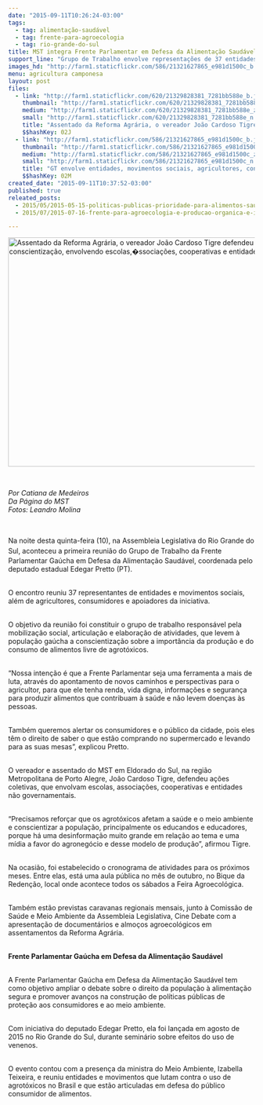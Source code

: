 ```yaml
---
date: "2015-09-11T10:26:24-03:00"
tags:
  - tag: alimentação-saudável
  - tag: frente-para-agroecologia
  - tag: rio-grande-do-sul
title: MST integra Frente Parlamentar em Defesa da Alimentação Saudável no RS
support_line: "Grupo de Trabalho envolve representações de 37 entidades e movimentos sociais, além de agricultores, consumidores e apoiadores da iniciativa."
images_hd: "http://farm1.staticflickr.com/586/21321627865_e981d1500c_b.jpg"
menu: agricultura camponesa
layout: post
files:
  - link: "http://farm1.staticflickr.com/620/21329828381_7281bb588e_b.jpg"
    thumbnail: "http://farm1.staticflickr.com/620/21329828381_7281bb588e_t.jpg"
    medium: "http://farm1.staticflickr.com/620/21329828381_7281bb588e_z.jpg"
    small: "http://farm1.staticflickr.com/620/21329828381_7281bb588e_n.jpg"
    title: "Assentado da Reforma Agrária, o vereador João Cardoso Tigre defendeu ações coletivas de conscientização, envolvendo escolas,�ssociações, cooperativas e entidades não governamentais..jpg"
    $$hashKey: 02J
  - link: "http://farm1.staticflickr.com/586/21321627865_e981d1500c_b.jpg"
    thumbnail: "http://farm1.staticflickr.com/586/21321627865_e981d1500c_t.jpg"
    medium: "http://farm1.staticflickr.com/586/21321627865_e981d1500c_z.jpg"
    small: "http://farm1.staticflickr.com/586/21321627865_e981d1500c_n.jpg"
    title: "GT envolve entidades, movimentos sociais, agricultores, consumidores e apoiadores daainiciativa.jpg"
    $$hashKey: 02M
created_date: "2015-09-11T10:37:52-03:00"
published: true
releated_posts:
  - 2015/05/2015-05-15-politicas-publicas-prioridade-para-alimentos-saudaveis.md
  - 2015/07/2015-07-16-frente-para-agroecologia-e-producao-organica-e-instalada-na-camara.md

---
```

<p><img alt="Assentado da Reforma Agrária, o vereador João Cardoso Tigre defendeu ações coletivas de conscientização, envolvendo escolas,�ssociações, cooperativas e entidades não governamentais..jpg" height="467" src="http://farm1.staticflickr.com/620/21329828381_7281bb588e_b.jpg" width="700" /></p>

<p>&nbsp;</p>

<p><em>Por Catiana de Medeiros<br />
Da P&aacute;gina do MST<br />
Fotos: Leandro Molina</em></p>

<p>&nbsp;</p>

<p>Na noite desta quinta-feira (10), <span style="line-height: 20.8px;">na Assembleia Legislativa do Rio Grande do Sul, aconteceu a&nbsp;</span>primeira reuni&atilde;o do Grupo de Trabalho da Frente Parlamentar Ga&uacute;cha em Defesa da Alimenta&ccedil;&atilde;o Saud&aacute;vel, coordenada pelo deputado estadual Edegar Pretto (PT).</p>

<p><br />
O encontro reuniu 37 representantes de&nbsp;entidades e movimentos sociais, al&eacute;m de agricultores, consumidores e apoiadores da iniciativa.</p>

<p><br />
O objetivo da reuni&atilde;o&nbsp;foi constituir o grupo de trabalho&nbsp;respons&aacute;vel pela mobiliza&ccedil;&atilde;o social, articula&ccedil;&atilde;o e elabora&ccedil;&atilde;o de atividades, que levem&nbsp;&agrave; popula&ccedil;&atilde;o ga&uacute;cha a conscientiza&ccedil;&atilde;o sobre a import&acirc;ncia da produ&ccedil;&atilde;o e do consumo de alimentos livre de agrot&oacute;xicos.</p>

<p><br />
&ldquo;Nossa inten&ccedil;&atilde;o &eacute; que a Frente Parlamentar seja uma ferramenta a mais de luta, atrav&eacute;s do apontamento de novos caminhos e perspectivas para o agricultor, para que ele tenha renda, vida digna, informa&ccedil;&otilde;es e seguran&ccedil;a para produzir alimentos que contribuam &agrave; sa&uacute;de e n&atilde;o levem&nbsp;doen&ccedil;as &agrave;s pessoas.</p>

<p><br />
Tamb&eacute;m queremos alertar os consumidores e o p&uacute;blico da cidade, pois eles t&ecirc;m o direito de saber o que est&atilde;o comprando no supermercado e levando para as suas mesas&rdquo;, explicou Pretto.</p>

<p><br />
O vereador e assentado do MST em Eldorado do Sul, na regi&atilde;o Metropolitana de Porto Alegre, Jo&atilde;o Cardoso Tigre, defendeu a&ccedil;&otilde;es coletivas, que envolvam escolas, associa&ccedil;&otilde;es, cooperativas e entidades n&atilde;o governamentais.</p>

<p><br />
&ldquo;Precisamos refor&ccedil;ar que os agrot&oacute;xicos afetam a sa&uacute;de e o meio ambiente e conscientizar a popula&ccedil;&atilde;o, principalmente os educandos e educadores, porque h&aacute; uma desinforma&ccedil;&atilde;o muito grande em rela&ccedil;&atilde;o ao tema e uma m&iacute;dia a favor do agroneg&oacute;cio e desse modelo de produ&ccedil;&atilde;o&rdquo;, afirmou Tigre.</p>

<p><br />
Na ocasi&atilde;o, foi estabelecido o cronograma de atividades para os pr&oacute;ximos meses. Entre elas, est&aacute; uma aula p&uacute;blica no m&ecirc;s de outubro, no Bique da Reden&ccedil;&atilde;o, local onde acontece todos os s&aacute;bados a Feira Agroecol&oacute;gica.</p>

<p><br />
Tamb&eacute;m est&atilde;o previstas caravanas regionais mensais, junto &agrave; Comiss&atilde;o de Sa&uacute;de e Meio Ambiente da Assembleia Legislativa, Cine Debate com a apresenta&ccedil;&atilde;o de document&aacute;rios e almo&ccedil;os agroecol&oacute;gicos em assentamentos da Reforma Agr&aacute;ria.</p>

<p><br />
<strong>Frente Parlamentar Ga&uacute;cha em Defesa da Alimenta&ccedil;&atilde;o Saud&aacute;vel</strong></p>

<p><br />
A Frente Parlamentar Ga&uacute;cha em Defesa da Alimenta&ccedil;&atilde;o Saud&aacute;vel tem como objetivo ampliar o debate sobre o direito da popula&ccedil;&atilde;o &agrave; alimenta&ccedil;&atilde;o segura e promover avan&ccedil;os na constru&ccedil;&atilde;o de pol&iacute;ticas p&uacute;blicas de prote&ccedil;&atilde;o aos consumidores e ao meio ambiente.</p>

<p><br />
Com iniciativa do deputado Edegar Pretto, ela foi lan&ccedil;ada em agosto de 2015 no Rio Grande do Sul, durante semin&aacute;rio sobre efeitos do uso de venenos.</p>

<p><br />
O evento contou com a presen&ccedil;a da ministra do Meio Ambiente, Izabella Teixeira, e reuniu entidades e movimentos que lutam contra o uso de agrot&oacute;xicos no Brasil e que est&atilde;o articuladas em defesa do p&uacute;blico consumidor de alimentos.</p>
